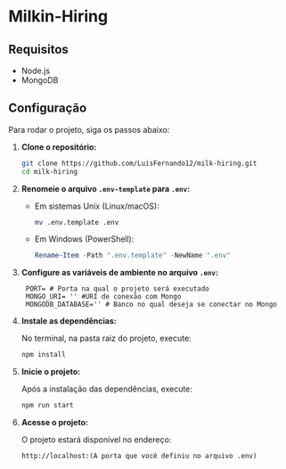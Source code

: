 # Milkin-Hiring

## Requisitos

- Node.js
- MongoDB

## Configuração

Para rodar o projeto, siga os passos abaixo:

1.  **Clone o repositório:**

    ```bash
    git clone https://github.com/LuisFernando12/milk-hiring.git
    cd milk-hiring
    ```

2.  **Renomeie o arquivo `.env-template` para `.env`:**

    - Em sistemas Unix (Linux/macOS):

      ```bash
      mv .env.template .env
      ```

    - Em Windows (PowerShell):

      ```powershell
      Rename-Item -Path ".env.template" -NewName ".env"
      ```

3.  **Configure as variáveis de ambiente no arquivo `.env`:**

       ```dotenv
        PORT= # Porta na qual o projeto será executado
        MONGO_URI= '' #URI de conexão com Mongo
        MONGODB_DATABASE='' # Banco no qual deseja se conectar no Mongo
       ```

4.  **Instale as dependências:**

    No terminal, na pasta raiz do projeto, execute:

    ```bash
    npm install
    ```

5.  **Inicie o projeto:**

    Após a instalação das dependências, execute:

    ```bash
    npm run start
    ```

6.  **Acesse o projeto:**

    O projeto estará disponível no endereço:

    ```
    http://localhost:(A porta que você definiu no arquivo .env)
    ```
